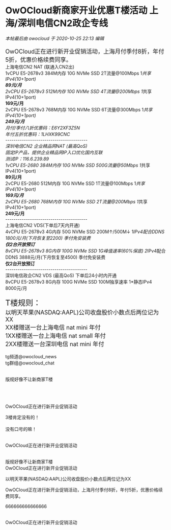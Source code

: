# OwOCloud新商家开业优惠T楼活动 上海/深圳电信CN2政企专线


<i class="pstatus"> 本帖最后由 owocloud 于 2020-10-25 22:13 编辑 </i><br />
<br />
<font size="4">OwOCloud正在进行新开业促销活动，上海月付季付8折，年付5折，优惠价格续费同享。</font><br />
上海电信CN2 NAT (联通入CN2出)<br />
1vCPU E5-2678v3 384M内存 10G NVMe SSD 2T流量@100Mbps 1*共享IPv4(10+1port)<br />
<strong>89元/月</strong><br />
2vCPU E5-2678v3 512M内存 10G NVMe SSD 4T流量@200Mbps 1*共享IPv4(10+1port)<br />
<strong>169元/月</strong><br />
2vCPU E5-2678v3 768M内存 10G NVMe SSD 6T流量@300Mbps 1*共享IPv4(10+1port)<br />
<strong>249元/月</strong><br />
月付/季付八折优惠码：E6Y2XF3Z5N<br />
年付五折优惠码：1LHXK99CNC<br />
----------------------------------------<br />
深圳电信CN2 企业精品网NAT (最高QoS)<br />
固定IP产品，提供企业精品网IP入口优化国内互联<br />
测试IP：116.6.239.89<br />
1vCPU E5-2680 384M内存 10G NVMe SSD 500G流量@50Mbps 1*共享IPv4(10+1port)<br />
<strong>89元/月</strong><br />
2vCPU E5-2680 512M内存 10G NVMe SSD 1T流量@100Mbps 1*共享IPv4(10+1port)<br />
<strong>169元/月</strong><br />
2vCPU E5-2680 768M内存 10G NVMe SSD 2T流量@200Mbps 1*共享IPv4(10+1port)<br />
<strong>249元/月</strong><br />
----------------------------------------<br />
上海电信CN2 VDS(下单后7天内开通)<br />
4vCPU E5-2678v3 4G内存 50G NVMe SSD 200M↑/500M↓ 1*IPv4配合DDNS 1800元/月(下月恢复至2200) 季付免安装费<br />
<strong>仅2台开放预订</strong><br />
8vCPU E5-2678v3 8G内存 100G NVMe SSD 1G峰值速率(60%保底) 2*IPv4配合DDNS 3888元/月(下月恢复至4500) 季付免安装费<br />
<strong>仅2台开放预订</strong><br />
----------------------------------------<br />
深圳电信政企CN2 VDS (最高QoS) 下单后24小时内开通<br />
8vCPU E5-2678v3 8G内存 100G NVMe SSD 100M独享速率 1*静态IPv4 <br />
8000元/月<br />
<br />
<font size="5">T楼规则：</font><br />
<font size="4">以明天苹果(NASDAQ:AAPL)公司收盘股价小数点后两位记为XX</font><br />
<font size="4">XX楼赠送一台上海电信 nat mini 年付</font><br />
<font size="4">1XX楼赠送一台上海电信 nat small 年付</font><br />
<font size="4">2XX楼赠送一台深圳电信 nat mini 年付</font><br />
<br />
tg频道@owocloud_news<br />
tg群组@owocloud_chat<br />
<br />


版规好像不让新商家T楼 <img src="static/image/smiley/default/lol.gif" smilieid="12" border="0" alt="" /><br />
<br />
​​​​​​​​​​​​​​​​​​​​​​​​​​​​​​​​​​

<br />
OwOCloud正在进行新开业促销活动

3楼肯定没有的！<br />
<br />
没有口号的嘛！<br />
<br />
<img src="static/image/smiley/default/hug.gif" smilieid="13" border="0" alt="" /><img src="static/image/smiley/default/hug.gif" smilieid="13" border="0" alt="" /><img src="static/image/smiley/default/hug.gif" smilieid="13" border="0" alt="" />

OwOCloud正在进行新开业促销活动

<br />
版规好像不让新商家T楼 <br />
OwOCloud正在进行新开业促销活动

以明天苹果(NASDAQ:AAPL)公司收盘股价小数点后两位记为XX

OwOCloud正在进行新开业促销活动，上海月付季付8折，年付5折，优惠价格续费同享。<br />


666666666666666

<br />
OwOCloud正在进行新开业促销活动

